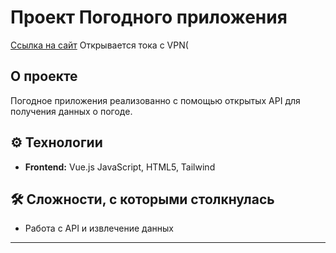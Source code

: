 # Проект Погодного приложения

[Ccылка на сайт](https://weatherappksylika.netlify.app/)
Открывается тока с VPN(

## О проекте

Погодное приложения реализованно с помощью открытых API для получения данных о погоде.

## ⚙️ Технологии

- **Frontend:** Vue.js JavaScript, HTML5, Tailwind

## 🛠️ Сложности, с которыми столкнулась

- Работа с API и извлечение данных

---
